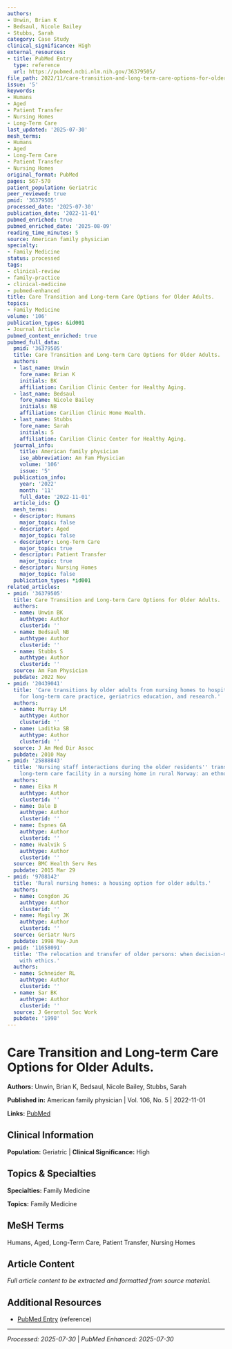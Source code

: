 ```yaml
---
authors:
- Unwin, Brian K
- Bedsaul, Nicole Bailey
- Stubbs, Sarah
category: Case Study
clinical_significance: High
external_resources:
- title: PubMed Entry
  type: reference
  url: https://pubmed.ncbi.nlm.nih.gov/36379505/
file_path: 2022/11/care-transition-and-long-term-care-options-for-older-adults.md
issue: '5'
keywords:
- Humans
- Aged
- Patient Transfer
- Nursing Homes
- Long-Term Care
last_updated: '2025-07-30'
mesh_terms:
- Humans
- Aged
- Long-Term Care
- Patient Transfer
- Nursing Homes
original_format: PubMed
pages: 567-570
patient_population: Geriatric
peer_reviewed: true
pmid: '36379505'
processed_date: '2025-07-30'
publication_date: '2022-11-01'
pubmed_enriched: true
pubmed_enriched_date: '2025-08-09'
reading_time_minutes: 5
source: American family physician
specialty:
- Family Medicine
status: processed
tags:
- clinical-review
- family-practice
- clinical-medicine
- pubmed-enhanced
title: Care Transition and Long-term Care Options for Older Adults.
topics:
- Family Medicine
volume: '106'
publication_types: &id001
- Journal Article
pubmed_content_enriched: true
pubmed_full_data:
  pmid: '36379505'
  title: Care Transition and Long-term Care Options for Older Adults.
  authors:
  - last_name: Unwin
    fore_name: Brian K
    initials: BK
    affiliation: Carilion Clinic Center for Healthy Aging.
  - last_name: Bedsaul
    fore_name: Nicole Bailey
    initials: NB
    affiliation: Carilion Clinic Home Health.
  - last_name: Stubbs
    fore_name: Sarah
    initials: S
    affiliation: Carilion Clinic Center for Healthy Aging.
  journal_info:
    title: American family physician
    iso_abbreviation: Am Fam Physician
    volume: '106'
    issue: '5'
  publication_info:
    year: '2022'
    month: '11'
    full_date: '2022-11-01'
  article_ids: {}
  mesh_terms:
  - descriptor: Humans
    major_topic: false
  - descriptor: Aged
    major_topic: false
  - descriptor: Long-Term Care
    major_topic: true
  - descriptor: Patient Transfer
    major_topic: true
  - descriptor: Nursing Homes
    major_topic: false
  publication_types: *id001
related_articles:
- pmid: '36379505'
  title: Care Transition and Long-term Care Options for Older Adults.
  authors:
  - name: Unwin BK
    authtype: Author
    clusterid: ''
  - name: Bedsaul NB
    authtype: Author
    clusterid: ''
  - name: Stubbs S
    authtype: Author
    clusterid: ''
  source: Am Fam Physician
  pubdate: 2022 Nov
- pmid: '20439041'
  title: 'Care transitions by older adults from nursing homes to hospitals: implications
    for long-term care practice, geriatrics education, and research.'
  authors:
  - name: Murray LM
    authtype: Author
    clusterid: ''
  - name: Laditka SB
    authtype: Author
    clusterid: ''
  source: J Am Med Dir Assoc
  pubdate: 2010 May
- pmid: '25888843'
  title: 'Nursing staff interactions during the older residents'' transition into
    long-term care facility in a nursing home in rural Norway: an ethnographic study.'
  authors:
  - name: Eika M
    authtype: Author
    clusterid: ''
  - name: Dale B
    authtype: Author
    clusterid: ''
  - name: Espnes GA
    authtype: Author
    clusterid: ''
  - name: Hvalvik S
    authtype: Author
    clusterid: ''
  source: BMC Health Serv Res
  pubdate: 2015 Mar 29
- pmid: '9708142'
  title: 'Rural nursing homes: a housing option for older adults.'
  authors:
  - name: Congdon JG
    authtype: Author
    clusterid: ''
  - name: Magilvy JK
    authtype: Author
    clusterid: ''
  source: Geriatr Nurs
  pubdate: 1998 May-Jun
- pmid: '11658091'
  title: 'The relocation and transfer of older persons: when decision-making combines
    with ethics.'
  authors:
  - name: Schneider RL
    authtype: Author
    clusterid: ''
  - name: Sar BK
    authtype: Author
    clusterid: ''
  source: J Gerontol Soc Work
  pubdate: '1998'
---
```


# Care Transition and Long-term Care Options for Older Adults.

**Authors:** Unwin, Brian K, Bedsaul, Nicole Bailey, Stubbs, Sarah

**Published in:** American family physician | Vol. 106, No. 5 | 2022-11-01

**Links:** [PubMed](https://pubmed.ncbi.nlm.nih.gov/36379505/)

## Clinical Information

**Population:** Geriatric | **Clinical Significance:** High

## Topics & Specialties

**Specialties:** Family Medicine

**Topics:** Family Medicine

## MeSH Terms

Humans, Aged, Long-Term Care, Patient Transfer, Nursing Homes

## Article Content

*Full article content to be extracted and formatted from source material.*

## Additional Resources

- [PubMed Entry](https://pubmed.ncbi.nlm.nih.gov/36379505/) (reference)

---

*Processed: 2025-07-30* | *PubMed Enhanced: 2025-07-30*
